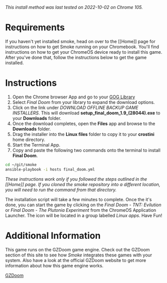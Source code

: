 *This install method was last tested on 2022-10-02 on Chrome 105.*

# Requirements
If you haven't yet installed smoke, head on over to the [[Home]] page for instructions on how to get Smoke running on your Chromebook.  You'll find instructions on how to get your ChromeOS device ready to install this game.  After you've done that, follow the instructions below to get the game installed.

# Instructions

1. Open the Chrome browser App and go to your [GOG Library](https://www.gog.com/en/account)
1. Select *Final Doom* from your library to expand the download options.
1. Click on the link under *DOWNLOAD OFFLINE BACKUP GAME INSTALLERS*.  This will download **setup_final_doom_1.9_(28044).exe** to your **Downloads** folder.
1. Once the download completes, open the **Files** app and browse to the **Downloads** folder.
1. Drag the installer into the **Linux files** folder to copy it to your **crostini** home directory.
1. Start the Terminal App.
1. Copy and paste the following two commands onto the terminal to install **Final Doom**.

~~~bash
cd ~/git/smoke
ansible-playbook -i hosts final_doom.yml
~~~

*These instructions work only if you followed the steps outlined in the [[Home]] page.  If you cloned the smoke repository into a different location, you will need to run the command from that directory.*

The installation script will take a few minutes to complete.  Once the it's done, you can start the game by clicking on the *Final Doom - TNT: Evilution* or *Final Doom - The Plutonia Experiment* from the ChromeOS Application Launcher.  The icon will be located in a group labelled *Linux apps*.  Have Fun!

# Additional Information
This game runs on the GZDoom game engine.  Check out the GZDoom section of this site to see how *Smoke* integrates these games with your system. Also have a look at the official GZDoom website to get more information about how this game engine works.

[GZDoom](https://zdoom.org/downloads)
